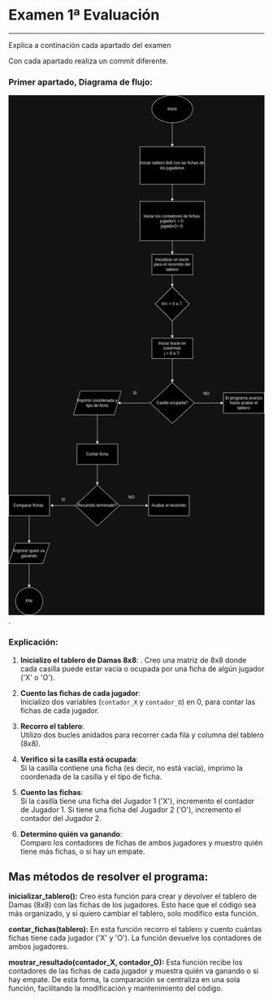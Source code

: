 # Examen 1ª Evaluación

---
 
Explica a continación cada apartado del examen

Con cada apartado realiza un commit diferente.

### Primer apartado, Diagrama de flujo:

![DiagramaExamen (1).jpg](DiagramaExamen%20%281%29.jpg).



### Explicación: 
1. **Inicializo el tablero de Damas 8x8**:  .
   Creo una matriz de 8x8 donde cada casilla puede estar vacía o ocupada por una ficha de algún jugador ('X' o 'O').

2. **Cuento las fichas de cada jugador**:  
   Inicializo dos variables (`contador_X` y `contador_O`) en 0, para contar las fichas de cada jugador.

3. **Recorro el tablero**:  
   Utilizo dos bucles anidados para recorrer cada fila y columna del tablero (8x8).

4. **Verifico si la casilla está ocupada**:  
   Si la casilla contiene una ficha (es decir, no está vacía), imprimo la coordenada de la casilla y el tipo de ficha.

5. **Cuento las fichas**:  
   Si la casilla tiene una ficha del Jugador 1 ('X'), incremento el contador de Jugador 1. Si tiene una ficha del Jugador 2 ('O'), incremento el contador del Jugador 2.

6. **Determino quién va ganando**:  
   Comparo los contadores de fichas de ambos jugadores y muestro quién tiene más fichas, o si hay un empate.


## Mas métodos de resolver el programa: 
**inicializar_tablero():**
Creo esta función para crear y devolver el tablero de Damas (8x8) con las fichas de los jugadores. Esto hace que el código sea más organizado, y si quiero cambiar el tablero, solo modifico esta función.

**contar_fichas(tablero):**
En esta función recorro el tablero y cuento cuántas fichas tiene cada jugador ('X' y 'O'). La función devuelve los contadores de ambos jugadores.

**mostrar_resultado(contador_X, contador_O):**
Esta función recibe los contadores de las fichas de cada jugador y muestra quién va ganando o si hay empate. De esta forma, la comparación se centraliza en una sola función, facilitando la modificación y mantenimiento del código.